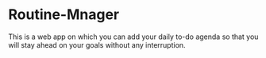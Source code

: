 # Routine-Mnager
This is a web app on which you can add your daily to-do agenda so that you will stay ahead on your goals without any interruption.
